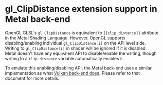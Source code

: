 # gl_ClipDistance extension support in Metal back-end

OpenGL GLSL's `gl_ClipDistance` is equivalent to `[[clip_distance]]` attribute in the Metal Shading
Language. However, OpenGL supports disabling/enabling individual `gl_ClipDistance[i]` on the API
level side. Writing to `gl_ClipDistance[i]` in shader will be ignored if it is disabled. Metal
doesn't have any equivalent API to disable/enable the writing, though writing to a `clip_distance`
variable automatically enables it.

To emulate this enabling/disabling API, the Metal back-end uses a similar implementation as what
[Vulkan back-end does](../../vulkan/doc/APPLE_clip_distance.md). Please refer to that document for
more details.
